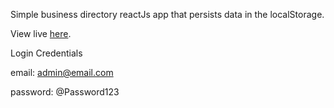 Simple business directory reactJs app that persists data in the localStorage.

View live [here](https://romantic-thompson-7b74ec.netlify.com/dashboard).



Login Credentials


email: admin@email.com


password: @Password123